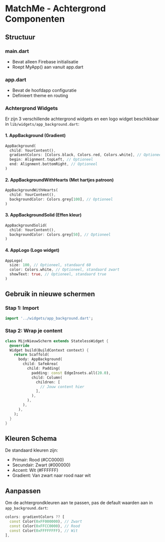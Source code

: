 # MatchMe - Achtergrond Componenten

## Structuur

### main.dart
- Bevat alleen Firebase initialisatie
- Roept MyApp() aan vanuit app.dart

### app.dart
- Bevat de hoofdapp configuratie
- Definieert theme en routing

### Achtergrond Widgets

Er zijn 3 verschillende achtergrond widgets en een logo widget beschikbaar in `lib/widgets/app_background.dart`:

#### 1. AppBackground (Gradient)
```dart
AppBackground(
  child: YourContent(),
  gradientColors: [Colors.black, Colors.red, Colors.white], // Optioneel
  begin: Alignment.topLeft, // Optioneel
  end: Alignment.bottomRight, // Optioneel
)
```

#### 2. AppBackgroundWithHearts (Met hartjes patroon)
```dart
AppBackgroundWithHearts(
  child: YourContent(),
  backgroundColor: Colors.grey[100], // Optioneel
)
```

#### 3. AppBackgroundSolid (Effen kleur)
```dart
AppBackgroundSolid(
  child: YourContent(),
  backgroundColor: Colors.grey[50], // Optioneel
)
```

#### 4. AppLogo (Logo widget)
```dart
AppLogo(
  size: 100, // Optioneel, standaard 60
  color: Colors.white, // Optioneel, standaard zwart
  showText: true, // Optioneel, standaard true
)
```

## Gebruik in nieuwe schermen

### Stap 1: Import
```dart
import '../widgets/app_background.dart';
```

### Stap 2: Wrap je content
```dart
class MijnNieuwScherm extends StatelessWidget {
  @override
  Widget build(BuildContext context) {
    return Scaffold(
      body: AppBackground(
        child: SafeArea(
          child: Padding(
            padding: const EdgeInsets.all(20.0),
            child: Column(
              children: [
                // Jouw content hier
              ],
            ),
          ),
        ),
      ),
    );
  }
}
```

## Kleuren Schema

De standaard kleuren zijn:
- Primair: Rood (#CC0000)
- Secundair: Zwart (#000000)
- Accent: Wit (#FFFFFF)
- Gradient: Van zwart naar rood naar wit

## Aanpassen

Om de achtergrondkleuren aan te passen, pas de default waarden aan in `app_background.dart`:

```dart
colors: gradientColors ?? [
  const Color(0xFF000000), // Zwart
  const Color(0xFFCC0000), // Rood
  const Color(0xFFFFFFFF), // Wit
],
```